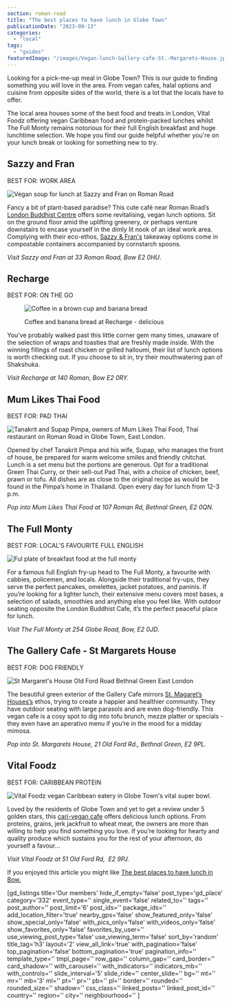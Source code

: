 ```yaml
---
section: roman-road
title: "The best places to have lunch in Globe Town"
publicationDate: "2023-09-13"
categories: 
  - "local"
tags: 
  - "guides"
featuredImage: "/images/Vegan-lunch-Gallery-cafe-St.-Margarets-House.jpg"
---
```


Looking for a pick-me-up meal in Globe Town? This is our guide to finding something you will love in the area. From vegan cafes, halal options and cuisine from opposite sides of the world, there is a lot that the locals have to offer.

The local area houses some of the best food and treats in London, Vital Foodz offering vegan Caribbean food and protein-packed lunches whilst The Full Monty remains notorious for their full English breakfast and huge lunchtime selection. We hope you find our guide helpful whether you're on your lunch break or looking for something new to try.

## Sazzy and Fran

BEST FOR: WORK AREA

![Vegan soup for lunch at Sazzy and Fran on Roman Road](/images/Sazzy-and-Fran-1024x683.jpg)

Fancy a bit of plant-based paradise? This cute café near Roman Road’s [London Buddhist Centre](https://romanroadlondon.com/london-buddhist-centre-east-london/) offers some revitalising, vegan lunch options. Sit on the ground floor amid the uplifting greenery, or perhaps venture downstairs to encase yourself in the dimly lit nook of an ideal work area. Complying with their eco-ethos, [Sazzy & Fran's](https://romanroadlondon.com/sazzy-fran-vegan-french-toast-recipe/) takeaway options come in compostable containers accompanied by cornstarch spoons.

_Visit Sazzy and Fran at 33 Roman Road, Bow E2 0HU_.

## Recharge

BEST FOR: ON THE GO

<figure>

![Coffee in a brown cup and banana bread](/images/Recharge-cafe-roman-road-1024x683.jpg)

<figcaption>

Coffee and banana bread at Recharge - delicious

</figcaption>

</figure>

You’ve probably walked past this little corner gem many times, unaware of the selection of wraps and toasties that are freshly made inside. With the winning fillings of roast chicken or grilled halloumi, their list of lunch options is worth checking out. If you choose to sit in, try their mouthwatering pan of Shakshuka.

_Visit Recharge at 140 Roman, Bow E2 0RY._

## Mum Likes Thai Food

BEST FOR: PAD THAI

![Tanakrit and Supap Pimpa, owners of Mum Likes Thai Food, Thai restaurant on Roman Road in Globe Town, East London.](/images/Mum-Likes-Thai-Food-Roman-Road-Globe-Town-1024x683.jpg)

Opened by chef Tanakrit Pimpa and his wife, Supap, who manages the front of house, be prepared for warm welcome smiles and friendly chitchat. Lunch is a set menu but the portions are generous. Opt for a traditional Green Thai Curry, or their sell-out Pad Thai, with a choice of chicken, beef, prawn or tofu. All dishes are as close to the original recipe as would be found in the Pimpa’s home in Thailand. Open every day for lunch from 12-3 p.m.

_Pop into Mum Likes Thai Food at 107 Roman Rd, Bethnal Green, E2 0QN._

## The Full Monty

BEST FOR: LOCAL'S FAVOURITE FULL ENGLISH

![Ful plate of breakfast food at the full monty](/images/Full-monty-globe-town-roman-road-1024x683.jpg)

For a famous full English fry-up head to The Full Monty, a favourite with cabbies, policemen, and locals. Alongside their traditional fry-ups, they serve the perfect pancakes, omelettes, jacket potatoes, and paninis. If you’re looking for a lighter lunch, their extensive menu covers most bases, a selection of salads, smoothies and anything else you feel like. With outdoor seating opposite the London Buddhist Cafe, it’s the perfect peaceful place for lunch.

_Visit The Full Monty at 254 Globe Road, Bow, E2 0JD._

## The Gallery Cafe - St Margarets House

BEST FOR: DOG FRIENDLY

![St Margaret's House Old Ford Road Bethnal Green East London](/images/St-Margarets-House-Gallery-Cafe-outside-02-web-1024x683.jpg)

The beautiful green exterior of the Gallery Cafe mirrors [St. Magaret’s Houses’s](https://romanroadlondon.com/places/st-margarets-house/) ethos, trying to create a happier and healthier community. They have outdoor seating with large parasols and are even dog-friendly. This vegan cafe is a cosy spot to dig into tofu brunch, mezze platter or specials - they even have an aperativo menu if you’re in the mood for a midday mimosa.  

_Pop into St. Margarets House, 21 Old Ford Rd., Bethnal Green, E2 9PL_.

## Vital Foodz

BEST FOR: CARIBBEAN PROTEIN

![Vital Foodz vegan Caribbean eatery in Globe Town's vital super bowl.](/images/vital-foodz-super-bowl-1024x683.jpg)

Loved by the residents of Globe Town and yet to get a review under 5 golden stars, this [cari-vegan cafe](https://romanroadlondon.com/vital-foodz-vegan-caribbean-restaurant-globe-town-opens/) offers delicious lunch options. From proteins, grains, jerk jackfruit to wheat meat, the owners are more than willing to help you find something you love. If you’re looking for hearty and quality produce which sustains you for the rest of your afternoon, do yourself a favour…

_Visit Vital Foodz at 51 Old Ford Rd,  E2 9PJ._

If you enjoyed this article you might like [The best places to have lunch in Bow.](https://romanroadlondon.com/best-lunch-places/)

\[gd\_listings title='Our members' hide\_if\_empty='false' post\_type='gd\_place' category='332' event\_type='' single\_event='false' related\_to='' tags='' post\_author='' post\_limit='6' post\_ids='' package\_ids='' add\_location\_filter='true' nearby\_gps='false' show\_featured\_only='false' show\_special\_only='false' with\_pics\_only='false' with\_videos\_only='false' show\_favorites\_only='false' favorites\_by\_user='' use\_viewing\_post\_type='false' use\_viewing\_term='false' sort\_by='random' title\_tag='h3' layout='2' view\_all\_link='true' with\_pagination='false' top\_pagination='false' bottom\_pagination='true' pagination\_info='' template\_type='' tmpl\_page='' row\_gap='' column\_gap='' card\_border='' card\_shadow='' with\_carousel='' with\_indicators='' indicators\_mb='' with\_controls='' slide\_interval='5' slide\_ride='' center\_slide='' bg='' mt='' mr='' mb='3' ml='' pt='' pr='' pb='' pl='' border='' rounded='' rounded\_size='' shadow='' css\_class='' linked\_posts='' linked\_post\_id='' country='' region='' city='' neighbourhood='' \]
